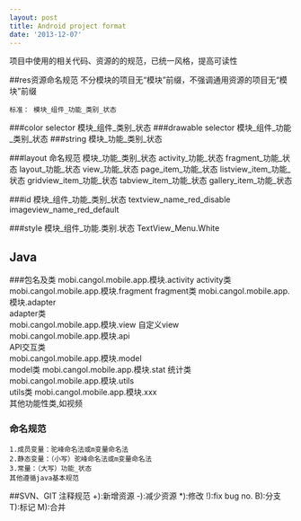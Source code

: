 ```yaml
---
layout: post
title: Android project format
date: '2013-12-07'
---
```


项目中使用的相关代码、资源的的规范，已统一风格，提高可读性


##res资源命名规范
不分模块的项目无“模块”前缀，不强调通用资源的项目无“模块”前缀

	标准： 模块_组件_功能_类别_状态

###color selector
	模块_组件_类别_状态
###drawable selector
	模块_组件_功能_类别_状态
###string
	模块_功能_类别_状态
	
###layout 命名规范
	模块_功能_类别_状态
	activity_功能_状态
	fragment_功能_状态
	layout_功能_状态
	view_功能_状态
	page_item_功能_状态
	listview_item_功能_状态
	gridview_item_功能_状态
	tabview_item_功能_状态
	gallery_item_功能_状态
	
###id
	模块_组件_功能_类别_状态
	textview_name_red_disable
	imageview_name_red_default
	
###style
	模块_组件_功能.类别.状态
	TextView_Menu.White
	
## Java
###包名及类
	mobi.cangol.mobile.app.模块.activity
		activity类
	mobi.cangol.mobile.app.模块.fragment
	   fragment类
	mobi.cangol.mobile.app.模块.adapter  
		adapter类   
	mobi.cangol.mobile.app.模块.view 
		自定义view    	
	mobi.cangol.mobile.app.模块.api  
		API交互类	    
	mobi.cangol.mobile.app.模块.model    
		model类 
	mobi.cangol.mobile.app.模块.stat
		统计类  	
	mobi.cangol.mobile.app.模块.utils    
		utils类 
	mobi.cangol.mobile.app.模块.xxx  
		其他功能性类,如视频 

### 命名规范
	1.成员变量：驼峰命名法或m变量命名法
	2.静态变量：（小写）驼峰命名法或m变量命名法
	3.常量：（大写）功能_状态 
	其他遵循java基本规范
	
##SVN、GIT 注释规范
	+):新增资源
	-):减少资源
	*):修改
	!):fix bug no.
	B):分支
	T):标记
	M):合并

  
    